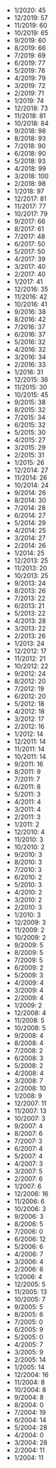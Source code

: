 *  1/2020: 45
*  12/2019: 57
*  11/2019: 60
*  10/2019: 65
*  9/2019: 60
*  8/2019: 66
*  7/2019: 69
*  6/2019: 77
*  5/2019: 76
*  4/2019: 79
*  3/2019: 72
*  2/2019: 71
*  1/2019: 74
*  12/2018: 73
*  11/2018: 81
*  10/2018: 84
*  9/2018: 98
*  8/2018: 93
*  7/2018: 90
*  6/2018: 90
*  5/2018: 93
*  4/2018: 99
*  3/2018: 100
*  2/2018: 98
*  1/2018: 97
*  12/2017: 81
*  11/2017: 77
*  10/2017: 79
*  9/2017: 66
*  8/2017: 61
*  7/2017: 48
*  6/2017: 50
*  5/2017: 50
*  4/2017: 39
*  3/2017: 40
*  2/2017: 40
*  1/2017: 41
*  12/2016: 35
*  11/2016: 42
*  10/2016: 41
*  9/2016: 38
*  8/2016: 42
*  7/2016: 37
*  6/2016: 37
*  5/2016: 32
*  4/2016: 32
*  3/2016: 34
*  2/2016: 33
*  1/2016: 31
*  12/2015: 36
*  11/2015: 30
*  10/2015: 45
*  9/2015: 38
*  8/2015: 32
*  7/2015: 34
*  6/2015: 32
*  5/2015: 30
*  4/2015: 27
*  3/2015: 29
*  2/2015: 31
*  1/2015: 26
*  12/2014: 27
*  11/2014: 26
*  10/2014: 24
*  9/2014: 26
*  8/2014: 30
*  7/2014: 28
*  6/2014: 27
*  5/2014: 29
*  4/2014: 25
*  3/2014: 27
*  2/2014: 26
*  1/2014: 25
*  12/2013: 25
*  11/2013: 20
*  10/2013: 25
*  9/2013: 24
*  8/2013: 26
*  7/2013: 22
*  6/2013: 21
*  5/2013: 22
*  4/2013: 28
*  3/2013: 22
*  2/2013: 26
*  1/2013: 24
*  12/2012: 17
*  11/2012: 21
*  10/2012: 22
*  9/2012: 24
*  8/2012: 20
*  7/2012: 19
*  6/2012: 20
*  5/2012: 18
*  4/2012: 18
*  3/2012: 17
*  2/2012: 16
*  1/2012: 14
*  12/2011: 14
*  11/2011: 14
*  10/2011: 14
*  9/2011: 16
*  8/2011: 9
*  7/2011: 7
*  6/2011: 8
*  5/2011: 3
*  4/2011: 4
*  3/2011: 4
*  2/2011: 3
*  1/2011: 2
*  12/2010: 4
*  11/2010: 3
*  10/2010: 2
*  9/2010: 3
*  8/2010: 3
*  7/2010: 3
*  6/2010: 2
*  5/2010: 3
*  4/2010: 2
*  3/2010: 2
*  2/2010: 3
*  1/2010: 3
*  12/2009: 3
*  11/2009: 2
*  10/2009: 2
*  9/2009: 5
*  8/2009: 5
*  7/2009: 5
*  6/2009: 2
*  5/2009: 3
*  4/2009: 4
*  3/2009: 4
*  2/2009: 4
*  1/2009: 2
*  12/2008: 4
*  11/2008: 5
*  10/2008: 5
*  9/2008: 4
*  8/2008: 4
*  7/2008: 2
*  6/2008: 3
*  5/2008: 2
*  4/2008: 4
*  3/2008: 7
*  2/2008: 10
*  1/2008: 9
*  12/2007: 11
*  11/2007: 13
*  10/2007: 3
*  9/2007: 4
*  8/2007: 6
*  7/2007: 3
*  6/2007: 4
*  5/2007: 4
*  4/2007: 3
*  3/2007: 5
*  2/2007: 6
*  1/2007: 6
*  12/2006: 16
*  11/2006: 6
*  10/2006: 3
*  9/2006: 3
*  8/2006: 5
*  7/2006: 0
*  6/2006: 12
*  5/2006: 6
*  4/2006: 7
*  3/2006: 4
*  2/2006: 6
*  1/2006: 4
*  12/2005: 5
*  11/2005: 13
*  10/2005: 7
*  9/2005: 5
*  8/2005: 6
*  7/2005: 0
*  6/2005: 9
*  5/2005: 0
*  4/2005: 7
*  3/2005: 9
*  2/2005: 14
*  1/2005: 14
*  12/2004: 16
*  11/2004: 8
*  10/2004: 8
*  9/2004: 8
*  8/2004: 0
*  7/2004: 19
*  6/2004: 14
*  5/2004: 28
*  4/2004: 0
*  3/2004: 28
*  2/2004: 11
*  1/2004: 11